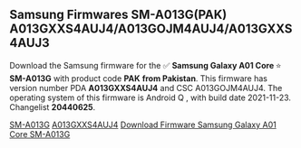 <h2>Samsung Firmwares SM-A013G(PAK) A013GXXS4AUJ4/A013GOJM4AUJ4/A013GXXS4AUJ3</h2>
Download the Samsung firmware for the ✅ <strong>Samsung Galaxy A01 Core </strong> ⭐ <strong>SM-A013G</strong> with product code <strong>PAK</strong> <strong> from Pakistan</strong>. This firmware has version number PDA <strong>A013GXXS4AUJ4</strong> and CSC A013GOJM4AUJ4. The operating system of this firmware is Android Q , with build date 2021-11-23. Changelist <strong>20440625</strong>.


[SM-A013G](https://samfirm.shop/samsung/model/SM-A013G)
[A013GXXS4AUJ4](https://samfirm.shop/samsung/pda/A013GXXS4AUJ4)
[Download Firmware Samsung Galaxy A01 Core SM-A013G](https://samfirm.shop/samsung/firmware/476776)
